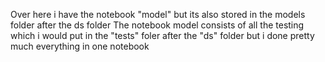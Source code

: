 Over here i have the notebook "model" but its also stored in the models folder after the ds folder
The notebook model consists of all the testing which i would put in the "tests" foler after the "ds" folder but i done pretty much everything in one notebook
